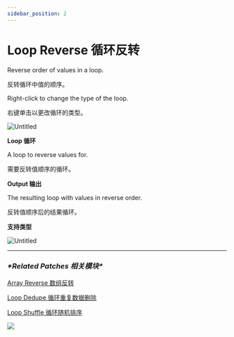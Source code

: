 ```yaml
---
sidebar_position: 2
---
```


# Loop Reverse 循环反转

Reverse order of values in a loop.

反转循环中值的顺序。

Right-click to change the type of the loop.

右键单击以更改循环的类型。

![Untitled](https://s3.us-west-2.amazonaws.com/secure.notion-static.com/830eb3f7-ea96-472d-856d-3533ebcf0655/Untitled.png?X-Amz-Algorithm=AWS4-HMAC-SHA256&X-Amz-Content-Sha256=UNSIGNED-PAYLOAD&X-Amz-Credential=AKIAT73L2G45EIPT3X45%2F20220602%2Fus-west-2%2Fs3%2Faws4_request&X-Amz-Date=20220602T173450Z&X-Amz-Expires=86400&X-Amz-Signature=329f74fe004d25468305938a70c7c7aff1bfbab33a4ff13bcc527e20f6242d43&X-Amz-SignedHeaders=host&response-content-disposition=filename%20%3D%22Untitled.png%22&x-id=GetObject)

**Loop 循环**

A loop to reverse values for.

需要反转值顺序的循环。

**Output 输出**

The resulting loop with values in reverse order.

反转值顺序后的结果循环。

**支持类型**

![Untitled](https://s3.us-west-2.amazonaws.com/secure.notion-static.com/413f43e8-1198-424b-a9ef-3701ececddd6/Untitled.png?X-Amz-Algorithm=AWS4-HMAC-SHA256&X-Amz-Content-Sha256=UNSIGNED-PAYLOAD&X-Amz-Credential=AKIAT73L2G45EIPT3X45%2F20220602%2Fus-west-2%2Fs3%2Faws4_request&X-Amz-Date=20220602T173459Z&X-Amz-Expires=86400&X-Amz-Signature=221fa191258976f287935085e4ff2c517b3cbd90b7501c0cc506d70303f063fd&X-Amz-SignedHeaders=host&response-content-disposition=filename%20%3D%22Untitled.png%22&x-id=GetObject)

------

### ***\*Related Patches 相关模块\****

[Array Reverse 数组反转](https://www.notion.so/Array-Reverse-862693b3da0c4124aaa5d7c888350592)

[Loop Dedupe 循环重复数据删除](https://www.notion.so/Loop-Dedupe-83be0f1e23794b9ebebe7b7ddc66aed2)

[Loop Shuffle 循环随机排序](https://www.notion.so/Loop-Shuffle-65c13d1c9b614e21a7e630aa1964759f)

![](https://s3.us-west-2.amazonaws.com/secure.notion-static.com/9813e7f1-9487-481a-8509-878b15d5a0b3/Untitled.png?X-Amz-Algorithm=AWS4-HMAC-SHA256&X-Amz-Content-Sha256=UNSIGNED-PAYLOAD&X-Amz-Credential=AKIAT73L2G45EIPT3X45%2F20220602%2Fus-west-2%2Fs3%2Faws4_request&X-Amz-Date=20220602T173506Z&X-Amz-Expires=86400&X-Amz-Signature=2c50d1510219ba1b00b8df345881eb8f6d9e398bf004ca70501cf5e6a21ee155&X-Amz-SignedHeaders=host&response-content-disposition=filename%20%3D%22Untitled.png%22&x-id=GetObject)
